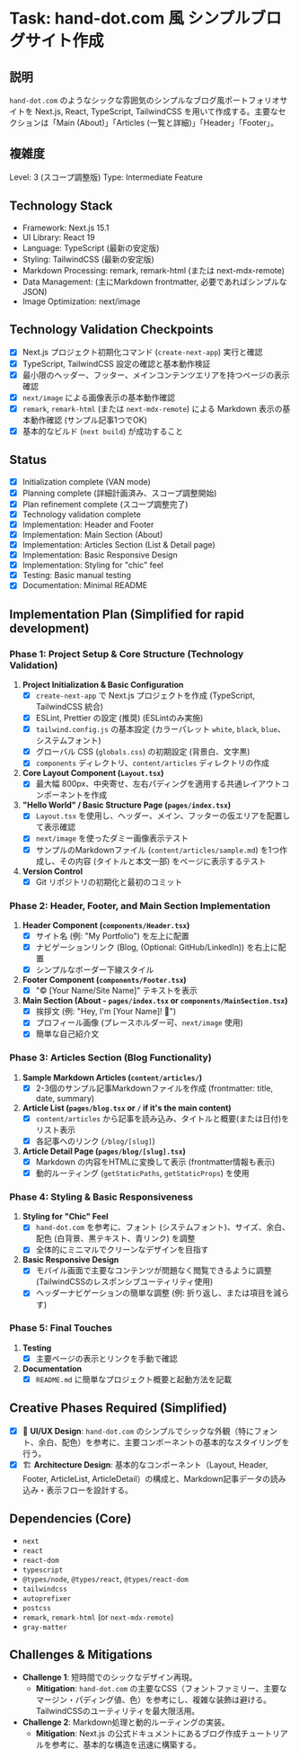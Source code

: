 # Task: hand-dot.com 風 シンプルブログサイト作成

## 説明
`hand-dot.com` のようなシックな雰囲気のシンプルなブログ風ポートフォリオサイトを Next.js, React, TypeScript, TailwindCSS を用いて作成する。主要なセクションは「Main (About)」「Articles (一覧と詳細)」「Header」「Footer」。

## 複雑度
Level: 3 (スコープ調整版)
Type: Intermediate Feature

## Technology Stack
- Framework: Next.js 15.1
- UI Library: React 19
- Language: TypeScript (最新の安定版)
- Styling: TailwindCSS (最新の安定版)
- Markdown Processing: remark, remark-html (または next-mdx-remote)
- Data Management: (主にMarkdown frontmatter, 必要であればシンプルなJSON)
- Image Optimization: next/image

## Technology Validation Checkpoints
- [x] Next.js プロジェクト初期化コマンド (`create-next-app`) 実行と確認
- [x] TypeScript, TailwindCSS 設定の確認と基本動作検証
- [x] 最小限のヘッダー、フッター、メインコンテンツエリアを持つページの表示確認
- [x] `next/image` による画像表示の基本動作確認
- [x] `remark`, `remark-html` (または `next-mdx-remote`) による Markdown 表示の基本動作確認 (サンプル記事1つでOK)
- [x] 基本的なビルド (`next build`) が成功すること

## Status
- [x] Initialization complete (VAN mode)
- [x] Planning complete (詳細計画済み、スコープ調整開始)
- [x] Plan refinement complete (スコープ調整完了)
- [x] Technology validation complete
- [x] Implementation: Header and Footer
- [x] Implementation: Main Section (About)
- [x] Implementation: Articles Section (List & Detail page)
- [x] Implementation: Basic Responsive Design
- [x] Implementation: Styling for "chic" feel
- [x] Testing: Basic manual testing
- [x] Documentation: Minimal README

## Implementation Plan (Simplified for rapid development)

### Phase 1: Project Setup & Core Structure (Technology Validation)
1.  **Project Initialization & Basic Configuration**
    *   [x] `create-next-app` で Next.js プロジェクトを作成 (TypeScript, TailwindCSS 統合)
    *   [x] ESLint, Prettier の設定 (推奨) (ESLintのみ実施)
    *   [x] `tailwind.config.js` の基本設定 (カラーパレット `white`, `black`, `blue`、システムフォント)
    *   [x] グローバル CSS (`globals.css`) の初期設定 (背景白、文字黒)
    *   [x] `components` ディレクトリ、`content/articles` ディレクトリの作成
2.  **Core Layout Component (`Layout.tsx`)**
    *   [x] 最大幅 800px、中央寄せ、左右パディングを適用する共通レイアウトコンポーネントを作成
3.  **"Hello World" / Basic Structure Page (`pages/index.tsx`)**
    *   [x] `Layout.tsx` を使用し、ヘッダー、メイン、フッターの仮エリアを配置して表示確認
    *   [x] `next/image` を使ったダミー画像表示テスト
    *   [x] サンプルのMarkdownファイル (`content/articles/sample.md`) を1つ作成し、その内容 (タイトルと本文一部) をページに表示するテスト
4.  **Version Control**
    *   [x] Git リポジトリの初期化と最初のコミット

### Phase 2: Header, Footer, and Main Section Implementation
1.  **Header Component (`components/Header.tsx`)**
    *   [x] サイト名 (例: "My Portfolio") を左上に配置
    *   [x] ナビゲーションリンク (Blog, (Optional: GitHub/LinkedIn)) を右上に配置
    *   [x] シンプルなボーダー下線スタイル
2.  **Footer Component (`components/Footer.tsx`)**
    *   [x] "© [Your Name/Site Name]" テキストを表示
3.  **Main Section (About - `pages/index.tsx` or `components/MainSection.tsx`)**
    *   [x] 挨拶文 (例: "Hey, I'm [Your Name]! 👋")
    *   [x] プロフィール画像 (プレースホルダー可、`next/image` 使用)
    *   [x] 簡単な自己紹介文

### Phase 3: Articles Section (Blog Functionality)
1.  **Sample Markdown Articles (`content/articles/`)**
    *   [x] 2-3個のサンプル記事Markdownファイルを作成 (frontmatter: title, date, summary)
2.  **Article List (`pages/blog.tsx` or `/` if it's the main content)**
    *   [x] `content/articles` から記事を読み込み、タイトルと概要(または日付)をリスト表示
    *   [x] 各記事へのリンク (`/blog/[slug]`)
3.  **Article Detail Page (`pages/blog/[slug].tsx`)**
    *   [x] Markdown の内容をHTMLに変換して表示 (frontmatter情報も表示)
    *   [x] 動的ルーティング (`getStaticPaths`, `getStaticProps`) を使用

### Phase 4: Styling & Basic Responsiveness
1.  **Styling for "Chic" Feel**
    *   [x] `hand-dot.com` を参考に、フォント (システムフォント)、サイズ、余白、配色 (白背景、黒テキスト、青リンク) を調整
    *   [x] 全体的にミニマルでクリーンなデザインを目指す
2.  **Basic Responsive Design**
    *   [x] モバイル画面で主要なコンテンツが問題なく閲覧できるように調整 (TailwindCSSのレスポンシブユーティリティ使用)
    *   [x] ヘッダーナビゲーションの簡単な調整 (例: 折り返し、または項目を減らす)

### Phase 5: Final Touches
1.  **Testing**
    *   [x] 主要ページの表示とリンクを手動で確認
2.  **Documentation**
    *   [x] `README.md` に簡単なプロジェクト概要と起動方法を記載

## Creative Phases Required (Simplified)
- [x] 🎨 **UI/UX Design**: `hand-dot.com` のシンプルでシックな外観（特にフォント、余白、配色）を参考に、主要コンポーネントの基本的なスタイリングを行う。
- [x] 🏗️ **Architecture Design**: 基本的なコンポーネント（Layout, Header, Footer, ArticleList, ArticleDetail）の構成と、Markdown記事データの読み込み・表示フローを設計する。

## Dependencies (Core)
- `next`
- `react`
- `react-dom`
- `typescript`
- `@types/node`, `@types/react`, `@types/react-dom`
- `tailwindcss`
- `autoprefixer`
- `postcss`
- `remark`, `remark-html` (or `next-mdx-remote`)
- `gray-matter`

## Challenges & Mitigations
- **Challenge 1**: 短時間でのシックなデザイン再現。
    - **Mitigation**: `hand-dot.com` の主要なCSS（フォントファミリー、主要なマージン・パディング値、色）を参考にし、複雑な装飾は避ける。TailwindCSSのユーティリティを最大限活用。
- **Challenge 2**: Markdown処理と動的ルーティングの実装。
    - **Mitigation**: Next.js の公式ドキュメントにあるブログ作成チュートリアルを参考に、基本的な構造を迅速に構築する。 